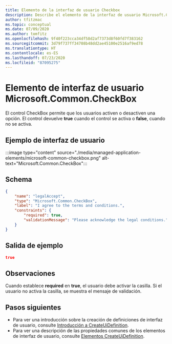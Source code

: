 ```yaml
---
title: Elemento de la interfaz de usuario Checkbox
description: Describe el elemento de la interfaz de usuario Microsoft.Common.CheckBox para Azure Portal. Permite que los usuarios activen o desactiven una opción.
author: tfitzmac
ms.topic: conceptual
ms.date: 07/09/2020
ms.author: tomfitz
ms.openlocfilehash: 9f40f223cca34df58d2af7373d8f60fd7f383162
ms.sourcegitcommit: 3d79f737ff34708b48dd2ae45100e2516af9ed78
ms.translationtype: HT
ms.contentlocale: es-ES
ms.lasthandoff: 07/23/2020
ms.locfileid: "87095275"
---
```

# <a name="microsoftcommoncheckbox-ui-element"></a>Elemento de interfaz de usuario Microsoft.Common.CheckBox

El control CheckBox permite que los usuarios activen o desactiven una opción. El control devuelve **true** cuando el control se activa o **false**, cuando no se activa.

## <a name="ui-sample"></a>Ejemplo de interfaz de usuario

:::image type="content" source="./media/managed-application-elements/microsoft-common-checkbox.png" alt-text="Microsoft.Common.CheckBox":::

## <a name="schema"></a>Schema

```json
{
    "name": "legalAccept",
    "type": "Microsoft.Common.CheckBox",
    "label": "I agree to the terms and conditions.",
    "constraints": {
        "required": true,
        "validationMessage": "Please acknowledge the legal conditions."
    }
}
```

## <a name="sample-output"></a>Salida de ejemplo

```json
true
```

## <a name="remarks"></a>Observaciones

Cuando establece **required** en **true**, el usuario debe activar la casilla. Si el usuario no activa la casilla, se muestra el mensaje de validación.

## <a name="next-steps"></a>Pasos siguientes

* Para ver una introducción sobre la creación de definiciones de interfaz de usuario, consulte [Introducción a CreateUiDefinition](create-uidefinition-overview.md).
* Para ver una descripción de las propiedades comunes de los elementos de interfaz de usuario, consulte [Elementos CreateUiDefinition](create-uidefinition-elements.md).
